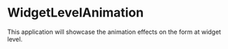 WidgetLevelAnimation
====================

This application will showcase  the animation effects on the form at widget level.
